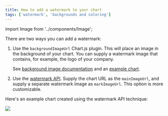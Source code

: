```yaml
---
title: How to add a watermark to your chart
tags: ['watermark', 'backgrounds and coloring']
---
```


import Image from '../components/Image';

There are two ways you can add a watermark:

1. Use the `backgroundImageUrl` Chart.js plugin. This will place an image in the background of your chart. You can supply a watermark image that contains, for example, the logo of your company.

   See [background image documentation](/documentation/reference/colors-and-backgrounds/#background-image) and an [example chart](https://quickchart.io/sandbox#%7B%0A%20%20type%3A%20%27bar%27%2C%0A%20%20data%3A%20%7B%0A%20%20%20%20labels%3A%20%5B%27Q1%27%2C%20%27Q2%27%2C%20%27Q3%27%2C%20%27Q4%27%5D%2C%0A%20%20%20%20datasets%3A%20%5B%7B%0A%20%20%20%20%20%20label%3A%20%27Users%27%2C%0A%20%20%20%20%20%20data%3A%20%5B50%2C%2060%2C%2070%2C%20180%5D%0A%20%20%20%20%7D%2C%20%7B%0A%20%20%20%20%20%20label%3A%20%27Revenue%27%2C%0A%20%20%20%20%20%20data%3A%20%5B100%2C%20200%2C%20300%2C%20400%5D%0A%20%20%20%20%7D%5D%0A%20%20%7D%2C%0A%20%20options%3A%20%7B%0A%20%20%20%20legend%3A%20%7B%0A%20%20%20%20%20%20labels%3A%20%7B%0A%20%20%20%20%20%20%20%20fontColor%3A%20%27%23fff%27%2C%0A%20%20%20%20%20%20%7D%0A%20%20%20%20%7D%2C%0A%20%20%20%20scales%3A%20%7B%0A%20%20%20%20%20%20xAxes%3A%20%5B%7B%0A%20%20%20%20%20%20%20%20ticks%3A%20%7B%0A%20%20%20%20%20%20%20%20%20%20fontColor%3A%20%27%23fff%27%0A%20%20%20%20%20%20%20%20%7D%0A%20%20%20%20%20%20%7D%5D%2C%0A%20%20%20%20%20%20yAxes%3A%20%5B%7B%0A%20%20%20%20%20%20%20%20ticks%3A%20%7B%20%20%20%20%20%20%20%20%0A%20%20%20%20%20%20%20%20%20%20beginAtZero%3A%20true%2C%0A%20%20%20%20%20%20%20%20%20%20fontColor%3A%20%27%23fff%27%0A%20%20%20%20%20%20%20%20%7D%2C%0A%20%20%20%20%20%20%20%20gridLines%3A%20%7B%0A%20%20%20%20%20%20%20%20%20%20color%3A%20%27%23aaa%27%0A%20%20%20%20%20%20%20%20%7D%0A%20%20%20%20%20%20%7D%5D%0A%20%20%20%20%7D%2C%0A%20%20%20%20plugins%3A%20%7B%0A%20%20%20%20%20%20backgroundImageUrl%3A%20%27https%3A%2F%2Fcdn.pixabay.com%2Fphoto%2F2017%2F08%2F30%2F01%2F05%2Fmilky-way-2695569__340.jpg%27%2C%0A%20%20%20%20%7D%0A%20%20%7D%0A%7D).

1. Use the [watermark API](/documentation/watermark-api/). Supply the chart URL as the `mainImageUrl`, and supply a separate watermark image as `markImageUrl`. This option is more customizable.

Here's an example chart created using the watermark API technique:

<Image src="https://quickchart.io/watermark?mainImageUrl=https%3A%2F%2Fquickchart.io%2Fchart%3Fc%3D%257B%250A%2520%2520type%253A%2520%2527bar%2527%252C%250A%2520%2520data%253A%2520%257B%250A%2520%2520%2520%2520labels%253A%2520%255B%2527Q1%2527%252C%2520%2527Q2%2527%252C%2520%2527Q3%2527%252C%2520%2527Q4%2527%255D%252C%250A%2520%2520%2520%2520datasets%253A%2520%255B%257B%250A%2520%2520%2520%2520%2520%2520label%253A%2520%2527Users%2527%252C%250A%2520%2520%2520%2520%2520%2520data%253A%2520%255B50%252C%252060%252C%252070%252C%2520180%255D%250A%2520%2520%2520%2520%257D%255D%250A%2520%2520%257D%250A%257D&markImageUrl=https%3A%2F%2Fupload.wikimedia.org%2Fwikipedia%2Fcommons%2Fthumb%2F3%2F36%2FSeal_of_the_President_of_the_United_States.svg%2F200px-Seal_of_the_President_of_the_United_States.svg.png&markRatio=0.5&position=center&opacity=0.2&margin=0&imageWidth=500" />

